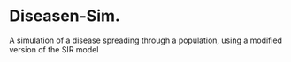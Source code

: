 # Diseasen-Sim.
A simulation of a disease spreading through a population, using a modified version of the SIR model
